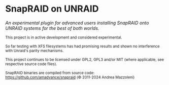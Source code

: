 SnapRAID on UNRAID
================
_An experimental plugin for advanced users installing SnapRAID onto UNRAID systems for the best of both worlds._


<sub>This project is in active development and considered experimental.</sub>

<sub>So far testing with XFS filesystems has had promising results and shown no interference with Unraid's parity mechanisms.</sub>

<sub>This project continues to be licensed under GPL2, GPL3 and/or MIT (where applicable, see respective source code files).</sub>

<sub>SnapRAID binaries are compiled from source code: https://github.com/amadvance/snapraid (© 2011-2024 Andrea Mazzoleni)</sub>
